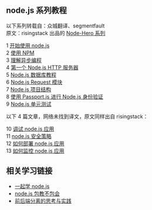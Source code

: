 
## node.js 系列教程

以下系列转载自：众城翻译、segmentfault<br/>
原文：risingstack 出品的 [Node-Hero 系列](https://blog.risingstack.com/node-js-tutorial-russian-translation/)

1 [开始使用 node.js](http://www.zcfy.cc/article/node-hero-getting-started-with-node-js-tutorial-risingstack-1748.html)</br> 2 [使用 NPM](http://www.zcfy.cc/article/node-hero-using-npm-tutorial-risingstack-1749.html?t=newl)</br> 3 [理解异步编程](http://www.zcfy.cc/article/node-hero-understanding-async-programming-in-node-js-1759.html)</br> 4 [第一个 Node.js HTTP 服务器](http://www.zcfy.cc/article/node-hero-your-first-node-js-http-server-risingstack-1750.html)</br> 5 [Node.js 数据库教程](http://www.zcfy.cc/article/node-hero-node-js-database-tutorial-risingstack-1751.html)</br> 6 [Node.js Request 模块](https://segmentfault.com/a/1190000010964387)</br> 7 [Node.js 项目结构](http://www.zcfy.cc/article/node-hero-node-js-project-structure-tutorial-risingstack-1756.html?t=new)</br> 8 [使用 Passport.js 进行 Node.js 身份验证](https://segmentfault.com/a/1190000010964445)</br> 9 [Node.js 单元测试](https://segmentfault.com/a/1190000010964487)</br>

以下 4 篇文章，网络未找到译文，原文同样出自 risingstack：<br/>

10 [调试 node.js 应用](https://blog.risingstack.com/node-hero-node-js-debugging-tutorial/)</br> 11 [node.js 安全策略](https://blog.risingstack.com/node-hero-node-js-security-tutorial/)</br> 12 [如何部署 node.js 应用](https://blog.risingstack.com/node-hero-deploy-node-js-heroku-docker/)  
13 [如何监控 node.js 应用](https://blog.risingstack.com/node-hero-monitoring-node-js-applications/)</br>

## 相关学习链接

* [一起学 node.js](https://github.com/nswbmw/N-blog)</br>
* [node.js 包教不包会](https://github.com/alsotang/node-lessons)<br/>
* [前后端分离的思考与实践](http://taobaofed.org/blog/2014/04/05/practice-of-separation-of-front-end-from-back-end/)
